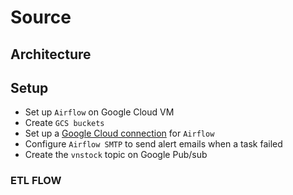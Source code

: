 # Source

## Architecture

## Setup
- Set up `Airflow` on Google Cloud VM
- Create `GCS buckets`
- Set up a [Google Cloud connection](src/connection_configurating/cloud_connection.py) for `Airflow`
- Configure `Airflow SMTP` to send alert emails when a task failed
- Create the `vnstock` topic on Google Pub/sub

### ETL FLOW
